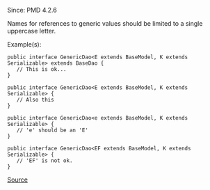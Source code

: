 Since: PMD 4.2.6

Names for references to generic values should be limited to a single uppercase letter.

Example(s):
```
public interface GenericDao<E extends BaseModel, K extends Serializable> extends BaseDao {
   // This is ok...
}

public interface GenericDao<E extends BaseModel, K extends Serializable> {
   // Also this
}

public interface GenericDao<e extends BaseModel, K extends Serializable> {
   // 'e' should be an 'E'
}

public interface GenericDao<EF extends BaseModel, K extends Serializable> {
   // 'EF' is not ok.
}
```

[Source](https://pmd.github.io/pmd-5.5.4/pmd-java/rules/java/naming.html#GenericsNaming)
